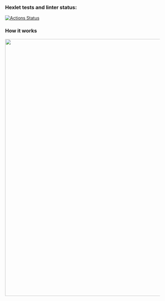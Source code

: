### Hexlet tests and linter status:
[![Actions Status](https://github.com/igshipilov/frontend-project-46/actions/workflows/hexlet-check.yml/badge.svg)](https://github.com/igshipilov/frontend-project-46/actions)

### How it works
<a href="https://asciinema.org/a/613520?autoplay=1"><img src="https://asciinema.org/a/613520.png" width="836"/></a>
